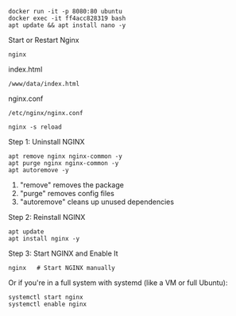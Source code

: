 ```
docker run -it -p 8080:80 ubuntu
docker exec -it ff4acc828319 bash
apt update && apt install nano -y
```

Start or Restart Nginx
```
nginx
```

index.html
```
/www/data/index.html
```
nginx.conf
```
/etc/nginx/nginx.conf
```
```
nginx -s reload
```

 Step 1: Uninstall NGINX
 ```
apt remove nginx nginx-common -y
apt purge nginx nginx-common -y
apt autoremove -y
 ```
1. "remove" removes the package
2. "purge" removes config files
3. "autoremove" cleans up unused dependencies

Step 2: Reinstall NGINX
```
apt update
apt install nginx -y
```
Step 3: Start NGINX and Enable It
```
nginx   # Start NGINX manually
```
Or if you're in a full system with systemd (like a VM or full Ubuntu):
```
systemctl start nginx
systemctl enable nginx
```
